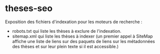 # theses-seo
Exposition des fichiers d'indexation pour les moteurs de recherche : 
- robots.txt qui liste les thèses à exclure de l'indexation.
- sitemap.xml qui liste les thèses à indexer (un premier appel à SiteMap affiche une liste de liens sur des paquets de liens sur les métadonnées des thèses et sur leur plein texte si il est accessible.)
